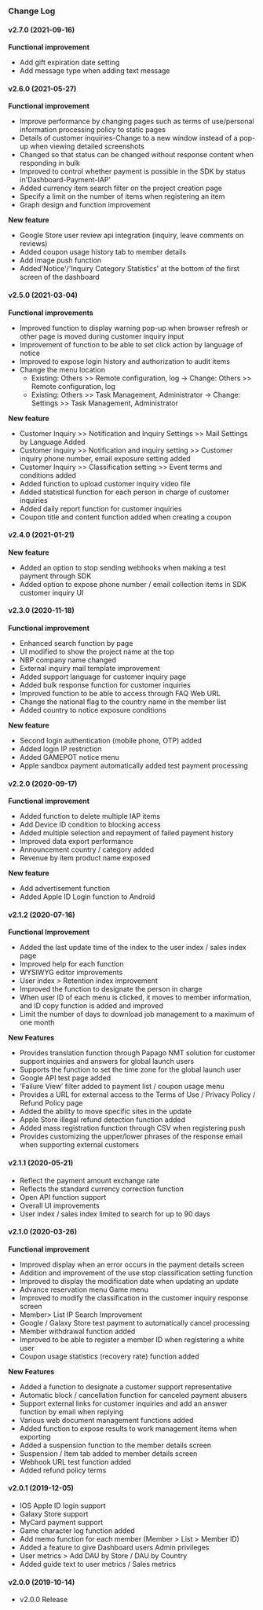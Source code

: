 ### Change Log

#### v2.7.0 (2021-09-16)

**Functional improvement**

- Add gift expiration date setting
- Add message type when adding text message

#### v2.6.0 (2021-05-27)

**Functional improvement**

* Improve performance by changing pages such as terms of use/personal information processing policy to static pages
* Details of customer inquiries-Change to a new window instead of a pop-up when viewing detailed screenshots
* Changed so that status can be changed without response content when responding in bulk
* Improved to control whether payment is possible in the SDK by status in'Dashboard-Payment-IAP'
* Added currency item search filter on the project creation page
* Specify a limit on the number of items when registering an item
* Graph design and function improvement

**New feature**

* Google Store user review api integration (inquiry, leave comments on reviews)
* Added coupon usage history tab to member details
* Add image push function
* Added'Notice'/'Inquiry Category Statistics' at the bottom of the first screen of the dashboard

#### v2.5.0 (2021-03-04)

**Functional improvements**
- Improved function to display warning pop-up when browser refresh or other page is moved during customer inquiry input
- Improvement of function to be able to set click action by language of notice
- Improved to expose login history and authorization to audit items
- Change the menu location
   - Existing: Others >> Remote configuration, log -> Change: Others >> Remote configuration, log
   - Existing: Others >> Task Management, Administrator -> Change: Settings >> Task Management, Administrator

**New feature**
- Customer Inquiry >> Notification and Inquiry Settings >> Mail Settings by Language Added
- Customer inquiry >> Notification and inquiry setting >> Customer inquiry phone number, email exposure setting added
- Customer Inquiry >> Classification setting >> Event terms and conditions added
- Added function to upload customer inquiry video file
- Added statistical function for each person in charge of customer inquiries
- Added daily report function for customer inquiries
- Coupon title and content function added when creating a coupon

#### v2.4.0 (2021-01-21)
**New feature**
- Added an option to stop sending webhooks when making a test payment through SDK
- Added option to expose phone number / email collection items in SDK customer inquiry UI

#### v2.3.0 (2020-11-18)

**Functional improvement**

- Enhanced search function by page
- UI modified to show the project name at the top
- NBP company name changed
- External inquiry mail template improvement
- Added support language for customer inquiry page
- Added bulk response function for customer inquiries
- Improved function to be able to access through FAQ Web URL
- Change the national flag to the country name in the member list
- Added country to notice exposure conditions

**New feature**

- Second login authentication (mobile phone, OTP) added
- Added login IP restriction
- Added GAMEPOT notice menu
- Apple sandbox payment automatically added test payment processing

#### v2.2.0 (2020-09-17)

**Functional improvement**

- Added function to delete multiple IAP items
- Add Device ID condition to blocking access
- Added multiple selection and repayment of failed payment history
- Improved data export performance
- Announcement country / category added
- Revenue by item product name exposed

**New feature**

- Add advertisement function
- Added Apple ID Login function to Android

#### v2.1.2 (2020-07-16)

**Functional Improvement**

- Added the last update time of the index to the user index / sales index page
- Improved help for each function
- WYSIWYG editor improvements
- User index > Retention index improvement
- Improved the function to designate the person in charge
- When user ID of each menu is clicked, it moves to member information, and ID copy function is added and improved
- Limit the number of days to download job management to a maximum of one month

**New Features**

- Provides translation function through Papago NMT solution for customer support inquiries and answers for global launch users
- Supports the function to set the time zone for the global launch user
- Google API test page added
- ‘Failure View’ filter added to payment list / coupon usage menu
- Provides a URL for external access to the Terms of Use / Privacy Policy / Refund Policy page
- Added the ability to move specific sites in the update
- Apple Store illegal refund detection function added
- Added mass registration function through CSV when registering push
- Provides customizing the upper/lower phrases of the response email when supporting external customers

#### v2.1.1 (2020-05-21)

- Reflect the payment amount exchange rate
- Reflects the standard currency correction function
- Open API function support
- Overall UI improvements
- User index / sales index limited to search for up to 90 days

#### v2.1.0 (2020-03-26)

**Functional improvement**

- Improved display when an error occurs in the payment details screen
- Addition and improvement of the use stop classification setting function
- Improved to display the modification date when updating an update
- Advance reservation menu Game menu
- Improved to modify the classification in the customer inquiry response screen
- Member> List IP Search Improvement
- Google / Galaxy Store test payment to automatically cancel processing
- Member withdrawal function added
- Improved to be able to register a member ID when registering a white user
- Coupon usage statistics (recovery rate) function added

**New Features**

- Added a function to designate a customer support representative
- Automatic block / cancellation function for canceled payment abusers
- Support external links for customer inquiries and add an answer function by email when replying
- Various web document management functions added
- Added function to expose results to work management items when exporting
- Added a suspension function to the member details screen
- Suspension / Item tab added to member details screen
- Webhook URL test function added
- Added refund policy terms

#### v2.0.1 (2019-12-05)

- IOS Apple ID login support
- Galaxy Store support
- MyCard payment support
- Game character log function added
- Add memo function for each member (Member > List > Member ID)
- Added a feature to give Dashboard users Admin privileges
- User metrics > Add DAU by Store / DAU by Country
- Added guide text to user metrics / Sales metrics

#### v2.0.0 (2019-10-14)

- v2.0.0 Release
